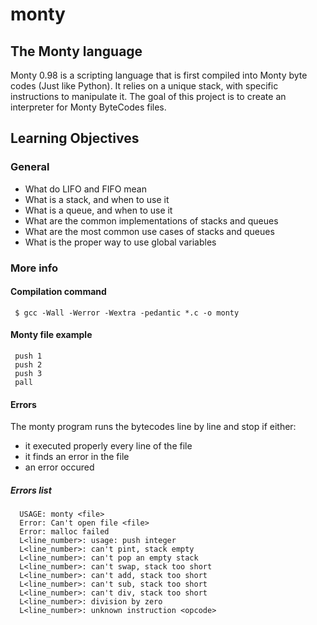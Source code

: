 # monty

## The Monty language

Monty 0.98 is a scripting language that is first compiled into Monty byte codes (Just like Python). It relies on a unique stack, with specific 
instructions to manipulate it. The goal of this project is to create an interpreter for Monty ByteCodes files.

## Learning Objectives

### General

- What do LIFO and FIFO mean
- What is a stack, and when to use it
- What is a queue, and when to use it
- What are the common implementations of stacks and queues
- What are the most common use cases of stacks and queues
- What is the proper way to use global variables

### More info

#### Compilation command

     $ gcc -Wall -Werror -Wextra -pedantic *.c -o monty

#### Monty file example

     push 1
     push 2
     push 3
     pall

#### Errors

The monty program runs the bytecodes line by line and stop if either:

- it executed properly every line of the file
- it finds an error in the file
- an error occured

##### Errors list

      USAGE: monty <file>
      Error: Can't open file <file>
      Error: malloc failed
      L<line_number>: usage: push integer
      L<line_number>: can't pint, stack empty
      L<line_number>: can't pop an empty stack
      L<line_number>: can't swap, stack too short
      L<line_number>: can't add, stack too short
      L<line_number>: can't sub, stack too short
      L<line_number>: can't div, stack too short
      L<line_number>: division by zero
      L<line_number>: unknown instruction <opcode>